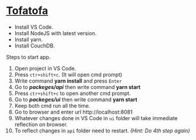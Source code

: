
# [Tofatofa](www.tofatofa.com)

* Install VS Code.
* Install NodeJS with latest version.
* Install yarn.
* Install CouchDB.

Steps to start app.

1.  Open project in VS Code.
2.  Press `ctr+shift+c`. (It will open cmd prompt)
3.  Write command **yarn install** and press `Enter`
4.  Go to **_packeges/api_** then write command **yarn start**
5.  Press `ctr+shift+c` to open another cmd prompt.
6.  Go to **_packeges/ui_** then write command **yarn start**
7.  Keep both cmd run all the time.
8.  Go to browser and enter url http://localhost:8081
9.  Whatever changes done in VS Code in `ui` folder will take immediate reflection on browser.
10. To reflect changes in `api` folder need to restart. _(Hint: Do 4th step again)_
